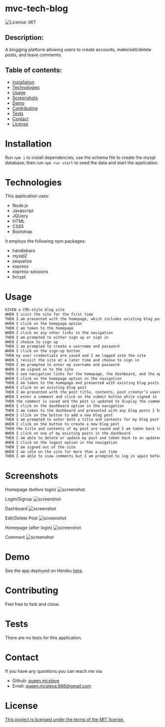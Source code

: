 # mvc-tech-blog

![License: MIT](https://img.shields.io/badge/License-MIT-yellow.svg)

## Description:

A blogging platform allowing users to create accounts, make/edit/delete posts, and leave comments.

## Table of contents:

- [Installation](#installation)
- [Technologies](#technologies)
- [Usage](#usage)
- [Screenshots](#screenshots)
- [Demo](#demo)
- [Contributing](#contributing)
- [Tests](#tests)
- [Contact](#contact)
- [License](#license)

# Installation

Run `npm i` to install dependencies; use the schema file to create the mysql database; then run `npm run start` to seed the data and start the application.

# Technologies

This application uses:

- Node.js
- Javascript
- JQUery
- HTML
- CSS5
- Bootstrap

It employs the following npm packages:

- handlebars
- mysql2
- sequelize
- express
- express-sessions
- bcrypt

# Usage

```md
GIVEN a CMS-style blog site
WHEN I visit the site for the first time
THEN I am presented with the homepage, which includes existing blog posts if any have been posted; navigation links for the homepage and the dashboard; and the option to log in
WHEN I click on the homepage option
THEN I am taken to the homepage
WHEN I click on any other links in the navigation
THEN I am prompted to either sign up or sign in
WHEN I choose to sign up
THEN I am prompted to create a username and password
WHEN I click on the sign-up button
THEN my user credentials are saved and I am logged into the site
WHEN I revisit the site at a later time and choose to sign in
THEN I am prompted to enter my username and password
WHEN I am signed in to the site
THEN I see navigation links for the homepage, the dashboard, and the option to log out
WHEN I click on the homepage option in the navigation
THEN I am taken to the homepage and presented with existing blog posts that include the post title and the date created
WHEN I click on an existing blog post
THEN I am presented with the post title, contents, post creator’s username, and date created for that post and have the option to leave a comment
WHEN I enter a comment and click on the submit button while signed in
THEN the comment is saved and the post is updated to display the comment, the comment creator’s username, and the date created
WHEN I click on the dashboard option in the navigation
THEN I am taken to the dashboard and presented with any blog posts I have already created and the option to add a new blog post
WHEN I click on the button to add a new blog post
THEN I am prompted to enter both a title and contents for my blog post
WHEN I click on the button to create a new blog post
THEN the title and contents of my post are saved and I am taken back to an updated dashboard with my new blog post
WHEN I click on one of my existing posts in the dashboard
THEN I am able to delete or update my post and taken back to an updated dashboard
WHEN I click on the logout option in the navigation
THEN I am signed out of the site
WHEN I am idle on the site for more than a set time
THEN I am able to view comments but I am prompted to log in again before I can add, update, or delete comments
```

# Screenshots

Homepage (before login)
![screenshot](./public/screenshots/home.jpg)

Login/Signup
![screenshot](./public/screenshots/login-signup.jpg)

Dashboard
![screenshot](./public/screenshots/dashboard.jpg)

Edit/Delete Post
![screenshot](./public/screenshots/edit-post.jpg)

Homepage (after login)
![screenshot](./public/screenshots/home-loggedin.jpg)

Comment
![screenshot](./public/screenshots/comment.jpg)

# Demo

See the app deployed on Heroku [here](https://pacific-refuge-98850.herokuapp.com/).

# Contributing

Feel free to fork and clone.

# Tests

There are no tests for this application.

# Contact

If you have any questions you can reach me via:

- Github: [queen.mcsteve](https://github.com/queen.mcsteve)
- Email: [queen.mcsteve.666@gmail.com](mailto:queen.mcsteve.666@gmail.com)

# License

[This project is licensed under the terms of the MIT license.](https://opensource.org/licenses/MIT)
